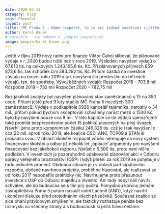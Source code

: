 ```yaml
---
date: 2020-03-13
category: blog
tags: Rozpočet
layout: post
title: "MČ Praha 5 - Máme rozpočet, to je asi jediné pozitivní zjištění"
author: Karel Bauer
# authorId:  uid nekoho z _people (nepovinné)
image: people/karel-bauer.png
---
```


Ještě v říjnu 2019 nový radní pro finance Viktor Čahoj sliboval, že plánované výdaje v r. 2020 budou nižší než v roce 2019. Výsledek: navýšení výdajů o 67.613 tis. na celkových 1.243.165,6 tis. Kč. Při plánovaných příjmech 859 873,6 tis. tak schodek činí 383.292 tis. Kč. Přitom částka na investice zůstala na úrovni roku 2019 a tak navýšení šlo především do běžných výdajů, tzn. do spotřeby.
Vývoj běžných výdajů:
Rozpočet 2018 – 703,8 mil
Rozpočet 2019 – 732 mil
Rozpočet 2020 – 782,75 mil

Bez jakékoli analýzy byl navýšen plánovaný stav zaměstnanců o 15 na 350 osob. Přitom ještě před 9 lety stačilo MČ Praha 5 necelých 300 zaměstnanců. Výdaje v podkapitole 0926 kancelář tajemníka,  narostly o 34 mil., přitom pokud bychom akceptovali schválený nárůst mezd o 1500 Kč, bylo by navýšení pouze cca 8 mil. V této kapitole se do výdajů samozřejmě také promítá bezprecedentní počet 15 politiků placených na plný úvazek. Navrhli jsme proto kompromisní částku 246.326 tis. což je i tak navýšení o cca 22 mil. oproti roku 2019, ale koalice OSD, ANO, TOP09 a STAN si prosadila svou.
V oblasti školství rozpočet vůbec nereaguje na nový systém financování školství a odbor již několik let „opisuje“ argumenty pro navýšení financování bez jakéhokoli rozboru.  Nárůst o 9.500 tis. proto není ničím podložen.
V investicích je pozoruhodné opakované plánování akcí v Odboru správy veřejného prostranství (OSP) i když plnění za rok 2019 se pohybuje v řádu jednotek procent. Obdobná situace je i v oblasti participativního rozpočtu, občané navrhnou projekty, proběhne hlasování, ale realizovat se od roku 2017 nepodařilo prakticky nic. Navrhujeme proto přesunout investice z OSP do Odboru majetku a investic. Ani tady nebyl náš návrh schválen, ale do budoucna se s tím prý počítá.
Pomyslnou korunu jednání zastupitelstva Prahy 5 potom nasadil radní Lachnit (ANO), když navrhl ukončení diskuze před projednáním všech příspěvků.
Současná koalice se sice ohání pravicovým smýšlením, ale fakticky rozhazuje peníze bez rozmyslu na všechny strany a s budoucností si příliš hlavu neláme.

